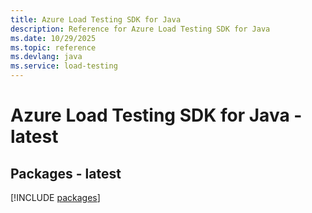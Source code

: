 ```yaml
---
title: Azure Load Testing SDK for Java
description: Reference for Azure Load Testing SDK for Java
ms.date: 10/29/2025
ms.topic: reference
ms.devlang: java
ms.service: load-testing
---
```

# Azure Load Testing SDK for Java - latest
## Packages - latest
[!INCLUDE [packages](load-testing-index.md)]